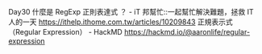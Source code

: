 Day30 什麼是 RegExp 正則表達式 ？ - iT 邦幫忙::一起幫忙解決難題，拯救 IT 人的一天
https://ithelp.ithome.com.tw/articles/10209843
正規表示式（Regular Expression） - HackMD
https://hackmd.io/@aaronlife/regular-expression